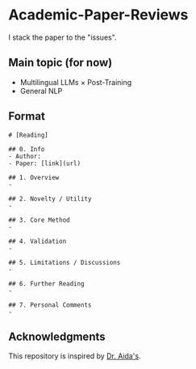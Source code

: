 # Academic-Paper-Reviews
I stack the paper to the "issues".

## Main topic (for now)
* Multilingual LLMs × Post-Training
* General NLP

## Format
```
# [Reading]

## 0. Info
- Author: 
- Paper: [link](url)

## 1. Overview
- 

## 2. Novelty / Utility
- 

## 3. Core Method
- 

## 4. Validation
- 

## 5. Limitations / Discussions
- 

## 6. Further Reading
- 

## 7. Personal Comments
- 
```

## Acknowledgments
This repository is inspired by [Dr. Aida's](https://github.com/a1da4/paper-survey).
